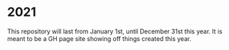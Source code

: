 # 2021
This repository will last from January 1st, until December 31st this year. It is meant to be a GH page site showing off things created this year.
